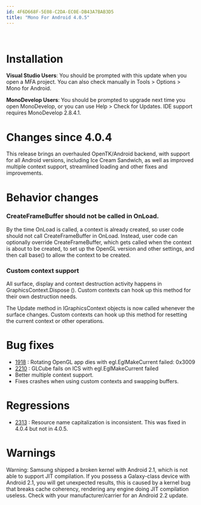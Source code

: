 ```yaml
---
id: 4F6D668F-5E08-C2DA-EC0E-DB43A7BAB3D5
title: "Mono For Android 4.0.5"
---
```


&nbsp;

 <a name="Installation" class="injected"></a>


# Installation

 **Visual Studio Users**: You should be prompted with this update
when you open a MFA project. You can also check manually in Tools &gt; Options
&gt; Mono for Android.

 **MonoDevelop Users**: You should be prompted to upgrade next
time you open MonoDevelop, or you can use Help &gt; Check for Updates. IDE
support requires MonoDevelop 2.8.4.1.

 <a name="Changes_since_4.0.4" class="injected"></a>


# Changes since 4.0.4

This release brings an overhauled OpenTK/Android backend, with support for
all Android versions, including Ice Cream Sandwich, as well as improved multiple
context support, streamlined loading and other fixes and improvements.

 <a name="Behavior_changes" class="injected"></a>


# Behavior changes

 <a name="CreateFrameBuffer_should_not_be_called_in_OnLoad." class="injected"></a>


### CreateFrameBuffer should not be called in OnLoad.

By the time OnLoad is called, a context is already created, so user code
should not call CreateFrameBuffer in OnLoad. Instead, user code can optionally
override CreateFrameBuffer, which gets called when the context is about to be
created, to set up the OpenGL version and other settings, and then call base()
to allow the context to be created.

 <a name="Custom_context_support" class="injected"></a>


### Custom context support

All surface, display and context destruction activity happens in
GraphicsContext.Dispose (). Custom contexts can hook up this method for their
own destruction needs.

The Update method in IGraphicsContext objects is now called whenever the
surface changes. Custom contexts can hook up this method for resetting the
current context or other operations.

 <a name="Bug_fixes" class="injected"></a>


# Bug fixes

-   [1918](http://bugzilla.xamarin.com/show_bug.cgi?id=1918) : Rotating OpenGL app dies with egl.EglMakeCurrent failed: 0x3009 
-   [2210](http://bugzilla.xamarin.com/show_bug.cgi?id=2210) : GLCube fails on ICS with egl.EglMakeCurrent failed 
-  Better multiple context support.
-  Fixes crashes when using custom contexts and swapping buffers.


 <a name="Regressions" class="injected"></a>


# Regressions

-   [2313](https://bugzilla.xamarin.com/show_bug.cgi?id=2313) : Resource name capitalization is inconsistent. This was fixed in 4.0.4 but not in 4.0.5. 


 <a name="Warnings" class="injected"></a>


# Warnings

Warning: Samsung shipped a broken kernel with Android 2.1, which is not able
to support JIT compilation. If you possess a Galaxy-class device with Android
2.1, you will get unexpected results, this is caused by a kernel bug that breaks
cache coherency, rendering any engine doing JIT compilation useless. Check with
your manufacturer/carrier for an Android 2.2 update.
